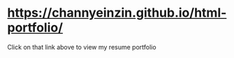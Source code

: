 # https://channyeinzin.github.io/html-portfolio/
Click on that link above to view my resume portfolio
